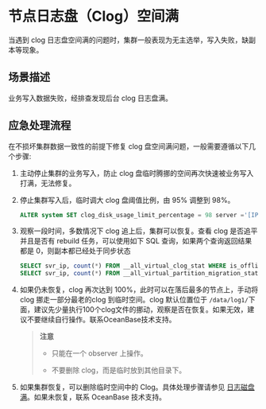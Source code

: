 # 节点日志盘（Clog）空间满

当遇到 clog 日志盘空间满的问题时，集群一般表现为无主选举，写入失败，缺副本等现象。

## 场景描述

业务写入数据失败，经排查发现后台 clog 日志盘满。

## 应急处理流程

在不损坏集群数据一致性的前提下修复 clog 盘空间满问题，一般需要遵循以下几个步骤:

1. 主动停止集群的业务写入，防止 clog 盘临时腾挪的空间再次快速被业务写入打满，无法修复。

2. 停止集群写入后，临时调大 clog 盘阈值比例，由 95% 调整到 98%。

   ```sql
   ALTER system SET clog_disk_usage_limit_percentage = 98 server ='[IP 地址]:2882';
   ```

3. 观察一段时间，多数情况下 clog 追上后，集群可以恢复。查看 clog 是否追平并且是否有 rebuild 任务，可以使用如下 SQL 查询，如果两个查询返回结果都是 0，则副本都已经处于同步状态

   ```sql
   SELECT svr_ip, count(*) FROM __all_virtual_clog_stat WHERE is_offline = 0 and is_in_sync = 0 group by 1;
   SELECT svr_ip, count(*) FROM __all_virtual_partition_migration_status WHERE action != 'END' group by 1;
   ```

4. 如果仍未恢复，clog 再次达到 100%，此时可以在落后最多的节点上，手动将 clog 挪走一部分最老的clog 到临时空间。clog 默认位置位于 `/data/log1/`下面，建议先少量执行100个clog文件的挪动，观察是否在恢复。如果无效，建议不要继续自行操作。联系OceanBase技术支持。

   >**注意**
   >
   >* 只能在一个 observer 上操作。
   >
   >* 不要删除 clog，而是临时放到其他目录下。

5. 如果集群恢复，可以删除临时空间中的 Clog。具体处理步骤请参见 [日志磁盘满](../../../600.common-operation-and-maintenance-operations/200.resource-related/300.log-disk-full.md)。如果未恢复，联系 OceanBase 技术支持。
